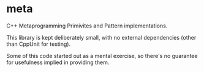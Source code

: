 meta
====

C++ Metaprogramming Primivites and Pattern implementations.

This library is kept deliberately small, with no external dependencies (other
than CppUnit for testing).

Some of this code started out as a mental exercise, so there's no guarantee for
usefulness implied in providing them.
